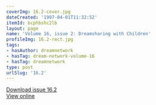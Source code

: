 ```yaml
---
coverImg: 16.2-cover.jpg
dateCreated: '1997-04-01T11:32:52'
itemId: bcphbshc2lb
layout: page
name: 'Volume 16, issue 2: Dreamsharing with Children'
profileImg: 16.2-rect.jpg
tags:
- hasAuthor: dreamnetwork
- hasTag: dream-network-volume-16
- hasTag: dreamnetwork
type: post
urlSlug: '16.2'
---
```

<a href="../files/pdfs/Volume_16/16.2-Dream-Network-Vol-16-No-2.pdf" download="">Download issue 16.2</a><br><a href="../files/pdfs/Volume_16/16.2-Dream-Network-Vol-16-No-2.pdf">View online</a>
